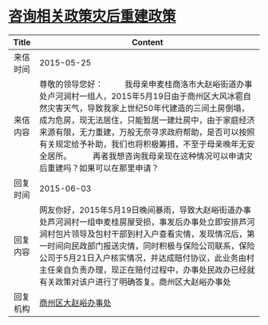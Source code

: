 # <a href="http://www.shangluo.gov.cn/zmhd/ldxxxx.jsp?urltype=leadermail.LeaderMailContentUrl&wbtreeid=1112&leadermailid=3133">咨询相关政策灾后重建政策</a>
| Title |                                                                                                           Content                                                                                                            |
|:-----:|------------------------------------------------------------------------------------------------------------------------------------------------------------------------------------------------------------------------------|
| 来信时间  | 2015-05-25                                                                                                                                                                                                                   |
| 来信内容  | 尊敬的领导您好：          我母亲申麦桂商洛市大赵峪街道办事处卢河涧村一组人，2015年5月19日由于商州区大风冰雹自然灾害天气，导致我家上世纪50年代建造的三间土房倒塌，成为危房，现无法居住，只能暂居一建灶房中，由于家庭经济来源有限，无力重建，万般无奈寻求政府帮助，是否可以按照有关规定给予补助，我们也将积极筹措，不至于母亲晚年无安全居所。          再者我想咨询我母亲现在这种情况可以申请灾后重建吗？如果可以在那里申请？ |
| 回复时间  | 2015-06-03                                                                                                                                                                                                                   |
| 回复内容  | 网友你好，2015年5月19日晚间暴雨，导致大赵峪街道办事处芦河涧村一组申麦桂房屋受损，事发后办事处立即安排芦河涧村包片领导及包村干部到村入户查看灾情，发现情况后，第一时间向民政部门报送灾情，同时积极与保险公司联系，保险公司于5月21日入户核实情况，并达成赔付协议，此业务由村主任亲自负责办理，现正在赔付过程中，办事处民政办已经就有关政策对该户进行了明确答复。商州区大赵峪办事处                                |
| 回复机构  | <a href="../../categories/agencies/商州区大赵峪办事处.md">商州区大赵峪办事处</a>                                                                                                                                                                 |
